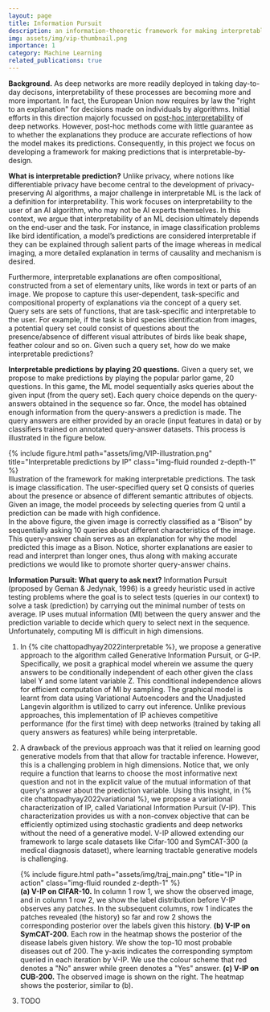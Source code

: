 ```yaml
---
layout: page
title: Information Pursuit
description: an information-theoretic framework for making interpretable predictions.
img: assets/img/vip-thumbnail.png
importance: 1
category: Machine Learning
related_publications: true
---
```


**Background.**
As deep networks are more readily deployed in taking day-to-day decisons, interpretability of these processes are becoming more and more important. In fact, the European Union now requires
by law the "right to an explanation" for decisions made on individuals by algorithms. Initial efforts in this direction majorly focussed on <a href=""> post-hoc interpretability</a> of deep networks. However, post-hoc methods come with little guarantee as to whether the explanations they produce are accurate reflections of how the model makes its predictions. Consequently, in this project we focus on developing a framework for making predictions that is interpretable-by-design.

**What is interpretable prediction?**
Unlike privacy, where notions like differentiable privacy have become central to the development of privacy-preserving AI algorithms, a major challenge in interpretable ML is the lack of a definition for interpretability. This work focuses on interpretability to the user of an AI algorithm, who may not be AI experts themselves. In this context, we argue that interpretability of an ML decision ultimately depends on the end-user and the task. For instance, in image classification problems like bird identification, a model’s predictions are considered interpretable if they can be explained through salient parts of the image whereas in medical imaging, a more detailed explanation in terms of causality and mechanism is desired. 

Furthermore, interpretable explanations are often compositional, constructed from a
set of elementary units, like words in text or parts of an image. We propose to capture this user-dependent, task-specific and compositional property of explanations via the concept of a query set.
Query sets are sets of functions, that are task-specific and interpretable to the user. For example,
if the task is bird species identification from images, a potential query set could consist of questions
about the presence/absence of different visual attributes of birds like beak shape, feather colour
and so on. Given such a query set, how do we make interpretable predictions? 

**Interpretable predictions by playing 20 questions.**
Given a query set, we propose to make predictions by playing the popular parlor game, 20 questions. In this game, the ML model sequentially asks queries about the given input (from the query set). Each query choice depends on the query-answers obtained in the sequence so far. Once, the model has obtained enough information from the query-answers a prediction is made. The query answers are either provided by an oracle (input features in data) or by classifiers trained on annotated query-answer datasets. This process is illustrated in the figure below.
<div class="row">
    <div class="col-sm mt-3 mt-md-0">
        {% include figure.html path="assets/img/VIP-illustration.png" title="Interpretable predictions by IP" class="img-fluid rounded z-depth-1" %}
    </div>
</div>
<div class="caption">
    Illustration of the framework for making interpretable
    predictions. The task is image classification.
    The user-specified query set Q consists of queries about the
    presence or absence of different semantic attributes of objects.
    Given an image, the model proceeds by selecting
    queries from Q until a prediction can be made with high
    confidence.
</div>
In the above figure, the given image is correctly classified as a “Bison” by sequentially
asking 10 queries about different characteristics of the image. This query-answer chain serves as
an explanation for why the model predicted this image as a Bison. Notice, shorter explanations
are easier to read and interpret than longer ones, thus along with making accurate predictions we
would like to promote shorter query-answer chains. 

**Information Pursuit: What query to ask next?**
Information Pursuit (proposed by Geman & Jedynak, 1996) is a greedy heuristic used in active testing problems where the goal is to select tests (queries in our context) to solve a task (prediction)
by carrying out the minimal number of tests on average. IP uses mutual information (MI) between the query answer and the prediction variable to decide which query to select next in the sequence. Unfortunately, computing MI is difficult in high dimensions. 

1. In {% cite chattopadhyay2022interpretable %}, we propose a generative approach to the algorithm called Generative Information Pursuit, or G-IP. Specifically, we posit a graphical model wherein we assume the query answers to be conditionally independent of each other given the class label Y and some latent variable Z. This conditional independence allows for efficient computation of MI by sampling. The graphical model is learnt from data using Variational Autoencoders and the Unadjusted Langevin algorithm is utilized to carry out inference. Unlike previous approaches, this implementation of IP achieves competitive performance (for the first time) with deep networks (trained by taking all query answers as features) while being interpretable.

2. A drawback of the previous approach was that it relied on learning good generative models from that that allow for tractable inference. However, this is a challenging problem in high dimensions. Notice that, we only require a function that learns to choose the most informative next question and not in the explicit value of the mutual information of that query's answer about the prediction variable. Using this insight, in {% cite chattopadhyay2022variational %}, we propose a variational characterization of IP, called Variational Information Pursuit (V-IP). This characterization provides us with a non-convex objective that can be efficiently optimized using stochastic gradients and deep networks without the need of a generative model. V-IP allowed extending our framework to large scale datasets like Cifar-100 and SymCAT-300 (a medical diagnosis dataset), where learning tractable generative models is challenging. 

    <div class="row">
        <div class="col-sm mt-3 mt-md-0">
            {% include figure.html path="assets/img/traj_main.png" title="IP in action" class="img-fluid rounded z-depth-1" %}
        </div>
    </div>
    <div class="caption">
        <b>(a) V-IP on CIFAR-10.</b> In column 1 row 1, we show the observed image, and in column 1 row 2, we show the label distribution before V-IP observes any patches. In the subsequent columns, row 1 indicates the patches revealed (the history) so far and row 2 shows the corresponding posterior over the labels given this history. <b>(b) V-IP on SymCAT-200.</b> Each row in the heatmap shows the posterior of the disease labels given history. We show the top-10 most probable diseases out of 200. The y-axis indicates the corresponding symptom queried in each iteration by V-IP. We use the colour scheme that red denotes a "No" answer while green denotes a "Yes" answer. <b>(c) V-IP on CUB-200.</b>  The observed image is shown on the right. The heatmap shows the posterior, similar to (b).
    </div>

3. TODO
